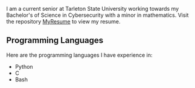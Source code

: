 
I am a current senior at Tarleton State University working towards my Bachelor's of Science in Cybersecurity with a minor in mathematics.
Visit the repository [MyResume](https://github.com/EJ-Conner/MyResume) to view my resume.

## Programming Languages

Here are the programming languages I have experience in:

- Python
- C
- Bash

<!--
**EJ-Conner/EJ-Conner** is a ✨ _special_ ✨ repository because its `README.md` (this file) appears on your GitHub profile.

Here are some ideas to get you started:

- 🔭 I’m currently working on ...
- 🌱 I’m currently learning ...
- 👯 I’m looking to collaborate on ...
- 🤔 I’m looking for help with ...
- 💬 Ask me about ...
- 📫 How to reach me: ...
- 😄 Pronouns: ...
- ⚡ Fun fact: ...
-->

